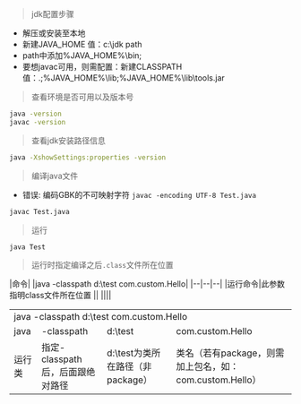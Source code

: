 > jdk配置步骤
* 解压或安装至本地
* 新建JAVA_HOME  值：c:\jdk path
* path中添加%JAVA_HOME%\bin;
* 要想javac可用，则需配置：新建CLASSPATH  值：.;%JAVA_HOME%\lib;%JAVA_HOME%\lib\tools.jar

> 查看环境是否可用以及版本号
```bash
java -version
javac -version
```
> 查看jdk安装路径信息
```bash
java -XshowSettings:properties -version
```

> 编译java文件
*  错误: 编码GBK的不可映射字符
  `javac -encoding UTF-8 Test.java`

```bash
javac Test.java
```

> 运行

```bash
java Test
```

> 运行时指定编译之后`.class`文件所在位置

|命令|
|java -classpath d:\test com.custom.Hello|
|--|--|--|
|运行命令|此参数指明class文件所在位置  ||
||||

<table>
  <tr>
    <td colspan="4">java -classpath d:\test com.custom.Hello</td>
  </tr>
  <tr>
    <td>java</td>
    <td>-classpath</td>
    <td>d:\test</td>
    <td>com.custom.Hello</td>
  </tr>
  <tr>
    <td>运行类</td>
    <td>指定-classpath后，后面跟绝对路径</td>
    <td>d:\test为类所在路径（非package）</td>
    <td>类名（若有package，则需加上包名，如：com.custom.Hello）</td>
  </tr>
</table>
